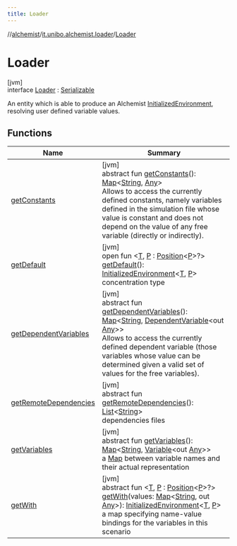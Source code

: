 ```yaml
---
title: Loader
---
```

//[alchemist](../../../index.html)/[it.unibo.alchemist.loader](../index.html)/[Loader](index.html)



# Loader



[jvm]\
interface [Loader](index.html) : [Serializable](https://docs.oracle.com/javase/8/docs/api/java/io/Serializable.html)

An entity which is able to produce an Alchemist [InitializedEnvironment](../-initialized-environment/index.html), resolving user defined variable values.



## Functions


| Name | Summary |
|---|---|
| [getConstants](get-constants.html) | [jvm]<br>abstract fun [getConstants](get-constants.html)(): [Map](https://docs.oracle.com/javase/8/docs/api/java/util/Map.html)<[String](https://docs.oracle.com/javase/8/docs/api/java/lang/String.html), [Any](https://kotlinlang.org/api/latest/jvm/stdlib/kotlin/-any/index.html)><br>Allows to access the currently defined constants, namely variables defined in the simulation file whose value is constant and does not depend on the value of any free variable (directly or indirectly). |
| [getDefault](get-default.html) | [jvm]<br>open fun <[T](get-default.html), [P](get-default.html) : [Position](../../it.unibo.alchemist.model.interfaces/-position/index.html)<[P](../../it.unibo.alchemist.loader.deployments/-circle/index.html)>?> [getDefault](get-default.html)(): [InitializedEnvironment](../-initialized-environment/index.html)<[T](https://docs.oracle.com/javase/8/docs/api/java/lang/Iterable.html), [P](../../it.unibo.alchemist.loader.deployments/-circle/index.html)><br>concentration type |
| [getDependentVariables](get-dependent-variables.html) | [jvm]<br>abstract fun [getDependentVariables](get-dependent-variables.html)(): [Map](https://docs.oracle.com/javase/8/docs/api/java/util/Map.html)<[String](https://docs.oracle.com/javase/8/docs/api/java/lang/String.html), [DependentVariable](../../it.unibo.alchemist.loader.variables/-dependent-variable/index.html)<out [Any](https://kotlinlang.org/api/latest/jvm/stdlib/kotlin/-any/index.html)>><br>Allows to access the currently defined dependent variable (those variables whose value can be determined given a valid set of values for the free variables). |
| [getRemoteDependencies](get-remote-dependencies.html) | [jvm]<br>abstract fun [getRemoteDependencies](get-remote-dependencies.html)(): [List](https://docs.oracle.com/javase/8/docs/api/java/util/List.html)<[String](https://docs.oracle.com/javase/8/docs/api/java/lang/String.html)><br>dependencies files |
| [getVariables](get-variables.html) | [jvm]<br>abstract fun [getVariables](get-variables.html)(): [Map](https://docs.oracle.com/javase/8/docs/api/java/util/Map.html)<[String](https://docs.oracle.com/javase/8/docs/api/java/lang/String.html), [Variable](../../it.unibo.alchemist.loader.variables/-variable/index.html)<out [Any](https://kotlinlang.org/api/latest/jvm/stdlib/kotlin/-any/index.html)>><br>a [Map](https://docs.oracle.com/javase/8/docs/api/java/util/Map.html) between variable names and their actual representation |
| [getWith](get-with.html) | [jvm]<br>abstract fun <[T](get-with.html), [P](get-with.html) : [Position](../../it.unibo.alchemist.model.interfaces/-position/index.html)<[P](../../it.unibo.alchemist.loader.deployments/-circle/index.html)>?> [getWith](get-with.html)(values: [Map](https://docs.oracle.com/javase/8/docs/api/java/util/Map.html)<[String](https://docs.oracle.com/javase/8/docs/api/java/lang/String.html), out [Any](https://kotlinlang.org/api/latest/jvm/stdlib/kotlin/-any/index.html)>): [InitializedEnvironment](../-initialized-environment/index.html)<[T](https://docs.oracle.com/javase/8/docs/api/java/lang/Iterable.html), [P](../../it.unibo.alchemist.loader.deployments/-circle/index.html)><br>a map specifying name-value bindings for the variables in this scenario |

